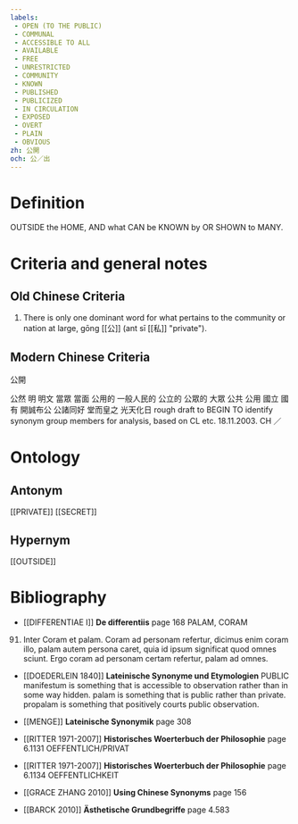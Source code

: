 ```yaml
---
labels: 
 - OPEN (TO THE PUBLIC)
 - COMMUNAL
 - ACCESSIBLE TO ALL
 - AVAILABLE
 - FREE
 - UNRESTRICTED
 - COMMUNITY
 - KNOWN
 - PUBLISHED
 - PUBLICIZED
 - IN CIRCULATION
 - EXPOSED
 - OVERT
 - PLAIN
 - OBVIOUS
zh: 公開
och: 公／出
---
```


# Definition
OUTSIDE the HOME, AND what CAN be KNOWN by OR SHOWN to MANY.
# Criteria and general notes
## Old Chinese Criteria
1. There is only one dominant word for what pertains to the community or nation at large, gōng [[公]] (ant sī [[私]] "private").
## Modern Chinese Criteria
公開

公然
明
明文
當眾
當面
公用的
一般人民的
公立的
公眾的
大眾
公共
公用
國立
國有
開誠布公
公諸同好
堂而皇之
光天化日
rough draft to BEGIN TO identify synonym group members for analysis, based on CL etc. 18.11.2003. CH ／
# Ontology

## Antonym
[[PRIVATE]]
[[SECRET]]
## Hypernym
[[OUTSIDE]]
# Bibliography
- [[DIFFERENTIAE I]]
**De differentiis** page 168
PALAM, CORAM
91. Inter Coram et palam. Coram ad personam refertur, dicimus enim coram illo, palam autem persona caret, quia id ipsum significat quod omnes sciunt. Ergo coram ad personam certam refertur, palam ad omnes.
- [[DOEDERLEIN 1840]]
**Lateinische Synonyme und Etymologien** 
PUBLIC
manifestum is something that is accessible to observation rather than in some way hidden.
palam is something that is public rather than private.
propalam is something that positively courts public observation.
- [[MENGE]]
**Lateinische Synonymik** page 308

- [[RITTER 1971-2007]]
**Historisches Woerterbuch der Philosophie** page 6.1131
OEFFENTLICH/PRIVAT
- [[RITTER 1971-2007]]
**Historisches Woerterbuch der Philosophie** page 6.1134
OEFFENTLICHKEIT
- [[GRACE ZHANG 2010]]
**Using Chinese Synonyms** page 156

- [[BARCK 2010]]
**Ästhetische Grundbegriffe** page 4.583
